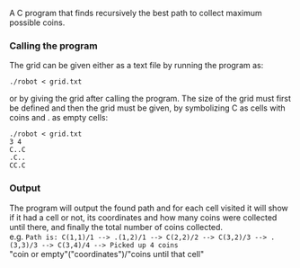 A C program that finds recursively the best path to collect maximum possible coins.
### Calling the program
The grid can be given either as a text file by running the program as: 
``` 
./robot < grid.txt
```
or by giving the grid after calling the program. The size of the grid must first be defined 
and then the grid must be given, by symbolizing C as cells with coins and . as empty cells:
``` 
./robot < grid.txt
3 4
C..C
.C..
CC.C
```
### Output 
The program will output the found path and for each cell visited it will show if it had a cell or not, its coordinates and how many coins were collected until there, and finally the total number of coins collected.  
e.g. `Path is: C(1,1)/1 --> .(1,2)/1 --> C(2,2)/2 --> C(3,2)/3 --> .(3,3)/3 --> C(3,4)/4 --> Picked up 4 coins`  
"coin or empty"("coordinates")/"coins until that cell"
